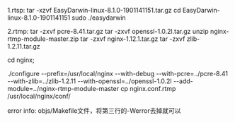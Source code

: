 1.rtsp:
tar -xzvf EasyDarwin-linux-8.1.0-1901141151.tar.gz
cd EasyDarwin-linux-8.1.0-1901141151
sudo ./easydarwin

2.rtmp:
tar -zxvf pcre-8.41.tar.gz
tar -zxvf openssl-1.0.2l.tar.gz
unzip nginx-rtmp-module-master.zip
tar -zxvf nginx-1.12.1.tar.gz
tar -zxvf zlib-1.2.11.tar.gz

cd nginx;

./configure --prefix=/usr/local/nginx --with-debug --with-pcre=../pcre-8.41 --with-zlib=../zlib-1.2.11 --with-openssl=../openssl-1.0.2l --add-module=../nginx-rtmp-module-master
cp nginx.conf.rtmp /usr/local/nginx/conf/

error info:
objs/Makefile文件，将第三行的-Werror去掉就可以
